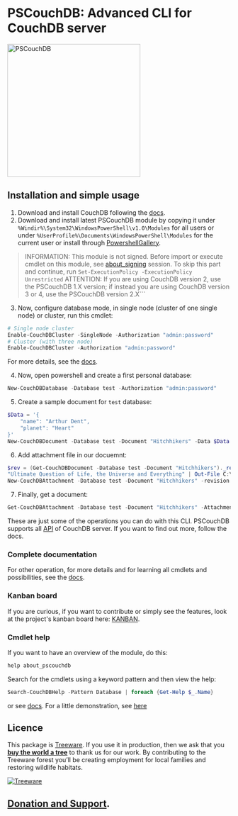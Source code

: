 # PSCouchDB: Advanced CLI for CouchDB server
<img src="https://pscouchdb.readthedocs.io/en/latest/_images/pscouchdb-logo.svg" alt="PSCouchDB" title="PSCouchDB" width="300" height="300" />

## Installation and simple usage
1. Download and install CouchDB following the [docs](http://docs.couchdb.org/en/latest/install/index.html).
2. Download and install latest PSCouchDB module by copying it under `%Windir%\System32\WindowsPowerShell\v1.0\Modules` for all users or under `%UserProfile%\Documents\WindowsPowerShell\Modules` for the current user or install through [PowershellGallery](https://www.powershellgallery.com/packages/PSCouchDB).
> INFORMATION: This module is not signed. Before import or execute cmdlet on this module, see [about_signing](https://docs.microsoft.com/en-us/powershell/module/microsoft.powershell.core/about/about_signing) session. To skip this part and continue, run ```Set-ExecutionPolicy -ExecutionPolicy Unrestricted```
> ATTENTION: If you are using CouchDB version 2, use the PSCouchDB 1.X version; if instead you are using CouchDB version 3 or 4, use the PSCouchDB version 2.X```
3. Now, configure database mode, in single node (cluster of one single node) or cluster, run this cmdlet:
```powershell
# Single node cluster
Enable-CouchDBCluster -SingleNode -Authorization "admin:password"
# Cluster (with three node)
Enable-CouchDBCluster -Authorization "admin:password"
```
For more details, see the [docs](https://pscouchdb.readthedocs.io/en/latest/config.html).

4. Now, open powershell and create a first personal database:
```powershell
New-CouchDBDatabase -Database test -Authorization "admin:password"
```
5. Create a sample document for `test` database:
```powershell
$Data = '{
	"name": "Arthur Dent",
	"planet": "Heart"
}'
New-CouchDBDocument -Database test -Document "Hitchhikers" -Data $Data -Authorization "admin:password"
```
6. Add attachment file in our docuemnt:
```powershell
$rev = (Get-CouchDBDocument -Database test -Document "Hitchhikers")._rev
"Ultimate Question of Life, the Universe and Everything" | Out-File C:\file.txt
New-CouchDBAttachment -Database test -Document "Hitchhikers" -revision $rev -Attachment C:\file.txt -Authorization "admin:password"
```
7. Finally, get a document:
```powershell
Get-CouchDBAttachment -Database test -Document "Hitchhikers" -Attachment file.txt
```

These are just some of the operations you can do with this CLI.
PSCouchDB supports all [API](https://docs.couchdb.org/en/stable/api/index.html) of CouchDB server. If you want to find out more, follow the docs.

### Complete documentation
For other operation, for more details and for learning all cmdlets and possibilities, see the [docs](https://pscouchdb.readthedocs.io/en/latest/).

### Kanban board
If you are curious, if you want to contribute or simply see the features, look at the project's kanban board here: [KANBAN](https://github.com/MatteoGuadrini/PSCouchDB/projects).

### Cmdlet help
If you want to have an overview of the module, do this:
```powershell
help about_pscouchdb
```
Search for the cmdlets using a keyword pattern and then view the help:
```powershell
Search-CouchDBHelp -Pattern Database | foreach {Get-Help $_.Name}
```
or see [docs](https://pscouchdb.readthedocs.io/en/latest).
For a little demonstration, see [here](https://asciinema.org/a/232696)

## Licence            
This package is [Treeware](https://treeware.earth). If you use it in production, then we ask that you [**buy the world a tree**](https://plant.treeware.earth/MatteoGuadrini/PSCouchDB) to thank us for our work. By contributing to the Treeware forest you’ll be creating employment for local families and restoring wildlife habitats.

[![Treeware](https://img.shields.io/badge/dynamic/json?color=brightgreen&label=Treeware&query=%24.total&url=https%3A%2F%2Fpublic.offset.earth%2Fusers%2Ftreeware%2Ftrees)](https://treeware.earth)

## [Donation and Support](https://pscouchdb.readthedocs.io/en/latest/support.html).